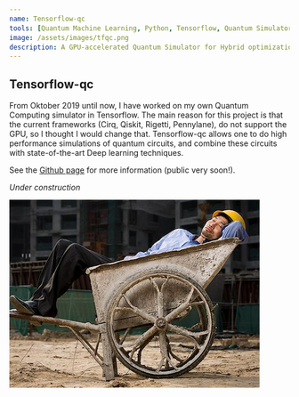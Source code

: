 ```yaml
---
name: Tensorflow-qc
tools: [Quantum Machine Learning, Python, Tensorflow, Quantum Simulators]
image: /assets/images/tfqc.png
description: A GPU-accelerated Quantum Simulator for Hybrid optimization.
---
```

 
## Tensorflow-qc

From Oktober 2019 until now, I have worked on my own Quantum Computing simulator in Tensorflow. The main reason for this project is that
the current frameworks (Cirq, Qiskit, Rigetti, Pennylane), do not support the GPU, so I thought I would change that. Tensorflow-qc allows one to do high performance simulations of quantum circuits, and combine these circuits with state-of-the-art Deep learning techniques. 

See the [Github page](https://github.com/therooler/tensorflow-qc) for more information (public very soon!).

*Under construction*

<img style="float: left;" src="/assets/images/wip.jpg">  


